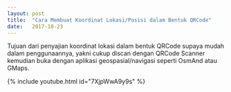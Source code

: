 ```yaml
---
layout: post
title:  "Cara Membuat Koordinat Lokasi/Posisi dalam Bentuk QRCode"
date:   2017-10-23
---
```


<p class="intro"><span class="dropcap">T</span>ujuan dari penyajian koordinat lokasi dalam bentuk QRCode supaya mudah dalam penggunaannya, yakni cukup discan dengan QRCode Scanner kemudian buka dengan aplikasi geospasial/navigasi seperti OsmAnd atau GMaps.</p>

{% include youtube.html id="7XjpWwA9y9s" %}
